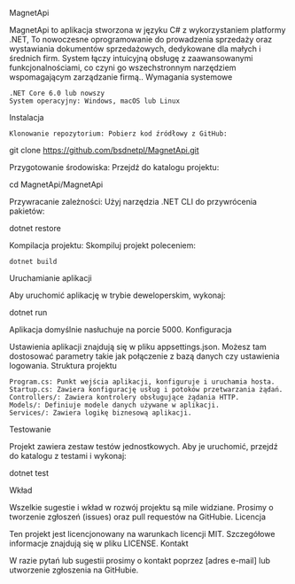 MagnetApi

MagnetApi to aplikacja stworzona w języku C# z wykorzystaniem platformy .NET, 
To nowoczesne oprogramowanie do prowadzenia sprzedaży oraz 
wystawiania dokumentów sprzedażowych, dedykowane dla małych
i średnich firm. 
System łączy intuicyjną obsługę z zaawansowanymi funkcjonalnościami, 
co czyni go wszechstronnym narzędziem wspomagającym zarządzanie firmą..
Wymagania systemowe

    .NET Core 6.0 lub nowszy
    System operacyjny: Windows, macOS lub Linux

Instalacja

    Klonowanie repozytorium: Pobierz kod źródłowy z GitHub:

git clone https://github.com/bsdnetpl/MagnetApi.git

Przygotowanie środowiska: Przejdź do katalogu projektu:

cd MagnetApi/MagnetApi

Przywracanie zależności: Użyj narzędzia .NET CLI do przywrócenia pakietów:

dotnet restore

Kompilacja projektu: Skompiluj projekt poleceniem:

    dotnet build

Uruchamianie aplikacji

Aby uruchomić aplikację w trybie deweloperskim, wykonaj:

dotnet run

Aplikacja domyślnie nasłuchuje na porcie 5000.
Konfiguracja

Ustawienia aplikacji znajdują się w pliku appsettings.json. Możesz tam dostosować parametry takie jak połączenie z bazą danych czy ustawienia logowania.
Struktura projektu

    Program.cs: Punkt wejścia aplikacji, konfiguruje i uruchamia hosta.
    Startup.cs: Zawiera konfigurację usług i potoków przetwarzania żądań.
    Controllers/: Zawiera kontrolery obsługujące żądania HTTP.
    Models/: Definiuje modele danych używane w aplikacji.
    Services/: Zawiera logikę biznesową aplikacji.

Testowanie

Projekt zawiera zestaw testów jednostkowych. Aby je uruchomić, przejdź do katalogu z testami i wykonaj:

dotnet test

Wkład

Wszelkie sugestie i wkład w rozwój projektu są mile widziane. Prosimy o tworzenie zgłoszeń (issues) oraz pull requestów na GitHubie.
Licencja

Ten projekt jest licencjonowany na warunkach licencji MIT. Szczegółowe informacje znajdują się w pliku LICENSE.
Kontakt

W razie pytań lub sugestii prosimy o kontakt poprzez [adres e-mail] lub utworzenie zgłoszenia na GitHubie.
